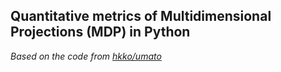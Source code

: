 ## Quantitative metrics of Multidimensional Projections (MDP) in Python

*Based on the code from [hkko/umato](https://github.com/hyungkwonko/umato)*

